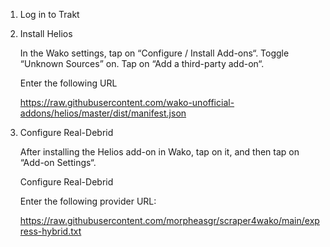 1) Log in to Trakt

2) Install Helios

    In the Wako settings, tap on “Configure / Install Add-ons“.
    Toggle “Unknown Sources” on.
    Tap on “Add a third-party add-on“.

    Enter the following URL

    https://raw.githubusercontent.com/wako-unofficial-addons/helios/master/dist/manifest.json

3) Configure Real-Debrid

    After installing the Helios add-on in Wako, tap on it, and then tap on “Add-on Settings“.

    Configure Real-Debrid

    Enter the following provider URL:

    https://raw.githubusercontent.com/morpheasgr/scraper4wako/main/express-hybrid.txt
